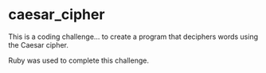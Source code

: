 # caesar_cipher
This is a coding challenge... to create a program that deciphers words using the Caesar cipher.

Ruby was used to complete this challenge.
